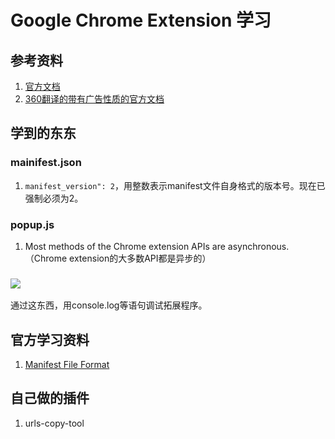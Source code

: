 # Google Chrome Extension 学习

## 参考资料
1. [官方文档](https://developer.chrome.com/extensions)
1. [360翻译的带有广告性质的官方文档](http://open.chrome.360.cn/extension_dev/overview.html)


## 学到的东东

### mainifest.json
1. `manifest_version": 2`，用整数表示manifest文件自身格式的版本号。现在已强制必须为2。


### popup.js
1. Most methods of the Chrome extension APIs are asynchronous.（Chrome extension的大多数API都是异步的）


### ![](./files/20150408200727.png)

通过这东西，用console.log等语句调试拓展程序。


## 官方学习资料

1. [ Manifest File Format ](https://developer.chrome.com/extensions/manifest)




## 自己做的插件 
1. urls-copy-tool









